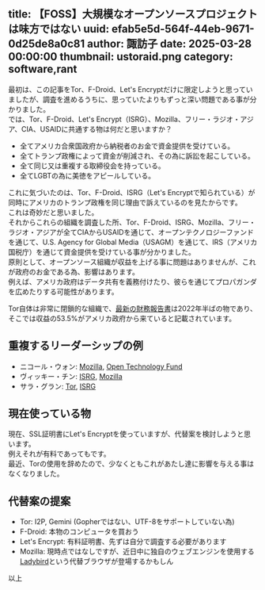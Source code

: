 title: 【FOSS】大規模なオープンソースプロジェクトは味方ではない
uuid: efab5e5d-564f-44eb-9671-0d25de8a0c81
author: 諏訪子
date: 2025-03-28 00:00:00
thumbnail: ustoraid.png
category: software,rant
----
最初は、この記事をTor、F-Droid、Let's Encryptだけに限定しようと思っていましたが、調査を進めるうちに、思っていたよりもずっと深い問題である事が分かりました。\
では、Tor、F-Droid、Let's Encrypt（ISRG）、Mozilla、フリー・ラジオ・アジア、CIA、USAIDに共通する物は何だと思いますか？

* 全てアメリカ合衆国政府から納税者のお金で資金提供を受けている。
* 全てトランプ政権によって資金が削減され、その為に訴訟を起こしている。
* 全て同じ又は重複する取締役会を持っている。
* 全てLGBTの為に美徳をアピールしている。

これに気づいたのは、Tor、F-Droid、ISRG（Let's Encryptで知られている）が同時にアメリカのトランプ政権を同じ理由で訴えているのを見たからです。\
これは奇妙だと思いました。\
それからこれらの組織を調査した所、Tor、F-Droid、ISRG、Mozilla、フリー・ラジオ・アジアが全てCIAからUSAIDを通じて、オープンテクノロジーファンドを通じて、U.S. Agency for Global Media（USAGM）を通じて、IRS（アメリカ国税庁）を通じて資金提供を受けている事が分かりました。\
原則として、オープンソース組織が収益を上げる事に問題はありませんが、これが政府のお金である為、影響はあります。\
例えば、アメリカ政府はデータ共有を義務付けたり、彼らを通じてプロパガンダを広めたりする可能性があります。

Tor自体は非常に閉鎖的な組織で、[最新の財務報告書](https://blog.torproject.org/transparency-openness-and-our-2021-and-2022-financials/)は2022年半ばの物であり、そこでは収益の53.5%がアメリカ政府から来ていると記載されています。

## 重複するリーダーシップの例
* ニコール・ウォン: [Mozilla](https://www.mozilla.org/en-US/about/leadership/#nicole-wong-chair), [Open Technology Fund](https://www.opentech.fund/otf-people/nicole-wong/)
* ヴィッキー・チン: [ISRG](https://www.abetterinternet.org/post/welcoming-vicky-chin/), [Mozilla](https://www.mozilla.org/en-US/about/leadership/#vicky-chin)
* サラ・グラン: [Tor](https://www.torproject.org/about/people/), [ISRG](https://2025.allthingsopen.org/speakers/sarah-gran)

## 現在使っている物
現在、SSL証明書にLet's Encryptを使っていますが、代替案を検討しようと思います。\
例えそれが有料であってもです。\
最近、Torの使用を辞めたので、少なくともこれがあたし達に影響を与える事はなくなりました。

## 代替案の提案
* Tor: I2P, Gemini (Gopherではない、UTF-8をサポートしていない為)
* F-Droid: 本物のコンピュータを買おう
* Let's Encrypt: 有料証明書、先ずは自分で調査する必要があります
* Mozilla: 現時点ではなしですが、近日中に独自のウェブエンジンを使用する[Ladybird](https://ladybird.org/)という代替ブラウザが登場するかもしん

以上
